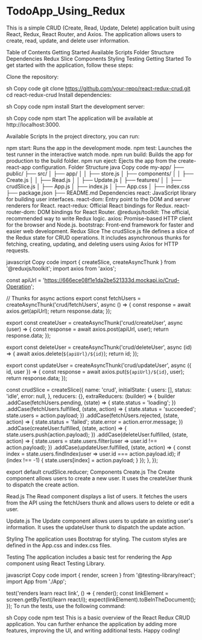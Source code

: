 # TodoApp_Using_Redux

This is a simple CRUD (Create, Read, Update, Delete) application built using React, Redux, React Router, and Axios. The application allows users to create, read, update, and delete user information.

Table of Contents
Getting Started
Available Scripts
Folder Structure
Dependencies
Redux Slice
Components
Styling
Testing
Getting Started
To get started with the application, follow these steps:

Clone the repository:

sh
Copy code
git clone https://github.com/your-repo/react-redux-crud.git
cd react-redux-crud
Install dependencies:

sh
Copy code
npm install
Start the development server:

sh
Copy code
npm start
The application will be available at http://localhost:3000.

Available Scripts
In the project directory, you can run:

npm start: Runs the app in the development mode.
npm test: Launches the test runner in the interactive watch mode.
npm run build: Builds the app for production to the build folder.
npm run eject: Ejects the app from the create-react-app configuration.
Folder Structure
java
Copy code
my-app/
├── public/
├── src/
│   ├── app/
│   │   ├── store.js
│   ├── components/
│   │   ├── Create.js
│   │   ├── Read.js
│   │   ├── Update.js
│   ├── features/
│   │   ├── crudSlice.js
│   ├── App.js
│   ├── index.js
│   ├── App.css
│   ├── index.css
├── package.json
├── README.md
Dependencies
react: JavaScript library for building user interfaces.
react-dom: Entry point to the DOM and server renderers for React.
react-redux: Official React bindings for Redux.
react-router-dom: DOM bindings for React Router.
@reduxjs/toolkit: The official, recommended way to write Redux logic.
axios: Promise-based HTTP client for the browser and Node.js.
bootstrap: Front-end framework for faster and easier web development.
Redux Slice
The crudSlice.js file defines a slice of the Redux state for CRUD operations. It includes asynchronous thunks for fetching, creating, updating, and deleting users using Axios for HTTP requests.

javascript
Copy code
import { createSlice, createAsyncThunk } from '@reduxjs/toolkit';
import axios from 'axios';

const apiUrl = 'https://666ece08f1e1da2be521333d.mockapi.io/Crud-Operation';

// Thunks for async actions
export const fetchUsers = createAsyncThunk('crud/fetchUsers', async () => {
  const response = await axios.get(apiUrl);
  return response.data;
});

export const createUser = createAsyncThunk('crud/createUser', async (user) => {
  const response = await axios.post(apiUrl, user);
  return response.data;
});

export const deleteUser = createAsyncThunk('crud/deleteUser', async (id) => {
  await axios.delete(`${apiUrl}/${id}`);
  return id;
});

export const updateUser = createAsyncThunk('crud/updateUser', async ({ id, user }) => {
  const response = await axios.put(`${apiUrl}/${id}`, user);
  return response.data;
});

const crudSlice = createSlice({
  name: 'crud',
  initialState: {
    users: [],
    status: 'idle',
    error: null,
  },
  reducers: {},
  extraReducers: (builder) => {
    builder
      .addCase(fetchUsers.pending, (state) => {
        state.status = 'loading';
      })
      .addCase(fetchUsers.fulfilled, (state, action) => {
        state.status = 'succeeded';
        state.users = action.payload;
      })
      .addCase(fetchUsers.rejected, (state, action) => {
        state.status = 'failed';
        state.error = action.error.message;
      })
      .addCase(createUser.fulfilled, (state, action) => {
        state.users.push(action.payload);
      })
      .addCase(deleteUser.fulfilled, (state, action) => {
        state.users = state.users.filter(user => user.id !== action.payload);
      })
      .addCase(updateUser.fulfilled, (state, action) => {
        const index = state.users.findIndex(user => user.id === action.payload.id);
        if (index !== -1) {
          state.users[index] = action.payload;
        }
      });
  },
});

export default crudSlice.reducer;
Components
Create.js
The Create component allows users to create a new user. It uses the createUser thunk to dispatch the create action.

Read.js
The Read component displays a list of users. It fetches the users from the API using the fetchUsers thunk and allows users to delete or edit a user.

Update.js
The Update component allows users to update an existing user's information. It uses the updateUser thunk to dispatch the update action.

Styling
The application uses Bootstrap for styling. The custom styles are defined in the App.css and index.css files.

Testing
The application includes a basic test for rendering the App component using React Testing Library.

javascript
Copy code
import { render, screen } from '@testing-library/react';
import App from './App';

test('renders learn react link', () => {
  render(<App />);
  const linkElement = screen.getByText(/learn react/i);
  expect(linkElement).toBeInTheDocument();
});
To run the tests, use the following command:

sh
Copy code
npm test
This is a basic overview of the React Redux CRUD application. You can further enhance the application by adding more features, improving the UI, and writing additional tests. Happy coding!
